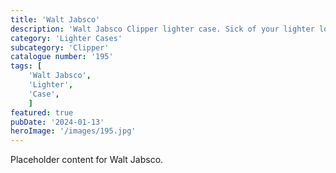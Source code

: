 ```yaml
---
title: 'Walt Jabsco'
description: 'Walt Jabsco Clipper lighter case. Sick of your lighter looking plain. Make it stand out with this cool case.'
category: 'Lighter Cases'
subcategory: 'Clipper'
catalogue number: '195'
tags: [
    'Walt Jabsco', 
    'Lighter',
    'Case', 
    ]
featured: true
pubDate: '2024-01-13'
heroImage: '/images/195.jpg'
---
```


Placeholder content for Walt Jabsco.